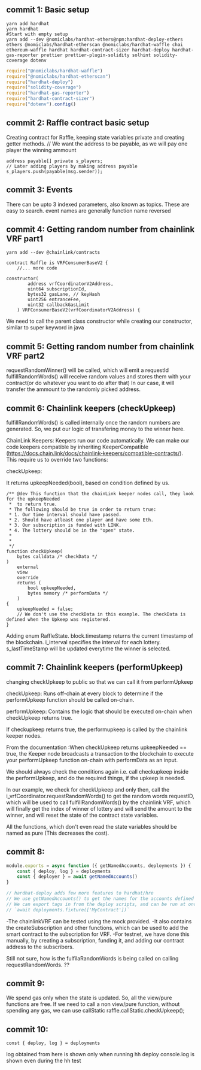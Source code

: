 ## commit 1: Basic setup

```shell
yarn add hardhat
yarn hardhat
#Start with empty setup
yarn add --dev @nomiclabs/hardhat-ethers@npm:hardhat-deploy-ethers ethers @nomiclabs/hardhat-etherscan @nomiclabs/hardhat-waffle chai ethereum-waffle hardhat hardhat-contract-sizer hardhat-deploy hardhat-gas-reporter prettier prettier-plugin-solidity solhint solidity-coverage dotenv
```

```javascript
require("@nomiclabs/hardhat-waffle")
require("@nomiclabs/hardhat-etherscan")
require("hardhat-deploy")
require("solidity-coverage")
require("hardhat-gas-reporter")
require("hardhat-contract-sizer")
require("dotenv").config()
```

## commit 2: Raffle contract basic setup

Creating contract for Raffle, keeping state variables private and creating getter methods.
// We want the address to be payable, as we will pay one player the winning ammount

```solidity
address payable[] private s_players;
// Later adding players by making address payable
s_players.push(payable(msg.sender));
```

## commit 3: Events

There can be upto 3 indexed parameters, also known as topics. These are easy to search.
event names are generally function name reversed

## commit 4: Getting random number from chainlink VRF part1

```shell
yarn add --dev @chainlink/contracts
```

```solidity
contract Raffle is VRFConsumerBaseV2 {
    //... more code

constructor(
        address vrfCoordinatorV2Address,
        uint64 subscriptionId,
        bytes32 gasLane, // keyHash
        uint256 entranceFee,
        uint32 callbackGasLimit
    ) VRFConsumerBaseV2(vrfCoordinatorV2Address) {
```

We need to call the parent class constructor while creating our constructor, similar to super keyword in java

## commit 5: Getting random number from chainlink VRF part2

requestRandomWinner() will be called, which will emit a requestId
fulfillRandomWords() will receive random values and stores them with your contract(or do whatever you want to do after that)
In our case, it will transfer the ammount to the randomly picked address.

## commit 6: Chainlink keepers (checkUpkeep)

fulfillRandomWords() is called internally once the random numbers are generated.
So, we put our logic of transfering money to the winner here.

ChainLink Keepers: Keepers run our code automatically.
We can make our code keepers compatible by inheriting KeeperCompatible
(https://docs.chain.link/docs/chainlink-keepers/compatible-contracts/).
This require us to override two functions:

checkUpkeep:

It returns upkeepNeeded(bool), based on condition defined by us.

```solidity
/** @dev This function that the chainLink keeper nodes call, they look for the upkeepNeeded
 *  to return true.
 * The following should be true in order to return true:
 * 1. Our time interval should have passed.
 * 2. Should have atleast one player and have some Eth.
 * 3. Our subscription is funded with LINK.
 * 4. The lottery should be in the "open" state.
 *
 *
 */
function checkUpkeep(
    bytes calldata /* checkData */
)
    external
    view
    override
    returns (
        bool upkeepNeeded,
        bytes memory /* performData */
    )
{
    upkeepNeeded = false;
    // We don't use the checkData in this example. The checkData is defined when the Upkeep was registered.
}

```

Adding enum RaffleState.
block.timestamp returns the current timestamp of the blockchain.
i_interval specifies the interval for each lottery.
s_lastTimeStamp will be updated everytime the winner is selected.

## commit 7: Chainlink keepers (performUpkeep)

changing checkUpkeep to public so that we can call it from performUpkeep

checkUpkeep: Runs off-chain at every block to determine if the performUpkeep function should be called on-chain.

performUpkeep: Contains the logic that should be executed on-chain when checkUpkeep returns true.

If checkupkeep returns true, the performupkeep is called by the chainlink keeper nodes.

From the documentation :When checkUpkeep returns upkeepNeeded == true, the Keeper node broadcasts a transaction to the blockchain to execute your performUpkeep function on-chain with performData as an input.

We should always check the conditions again i.e. call checkupkeep inside the performUpkeep, and do the required things, if the upkeep is needed.

In our example, we check for checkUpkeep and only then, call the i_vrfCoordinator.requestRandomWords() to get the random words requestID, which will be used to call fulfillRandomWords() by the chainlink VRF, which will finally get the index of winner of lottery and will send the amount to the winner, and will reset the state of the contract state variables.

All the functions, which don't even read the state variables should be named as pure (This decreases the cost).

## commit 8:

```javascript
module.exports = async function ({ getNamedAccounts, deployments }) {
    const { deploy, log } = deployments
    const { deployer } = await getNamedAccounts()
}

// hardhat-deploy adds few more features to hardhat/hre
// We use getNamedAccounts() to get the names for the accounts defined in hardhat-config.js
// We can export tags in from the deploy scripts, and can be run at once using
// `await deployments.fixture(['MyContract'])`
```

-The chainlinkVRF can be tested using the mock provided.
-It also contains the createSubscription and other functions, which can be used to add the smart contract to the subscription for VRF.
-For testnet, we have done this manually, by creating a subscription, funding it, and adding our contract address to the subscribers.

Still not sure, how is the fulfilaRandomWords is being called on calling requestRandomWords. ??

## commit 9:

We spend gas only when the state is updated.
So, all the view/pure functions are free.
If we need to call a non view/pure function, without spending any gas, we can use callStatic
raffle.callStatic.checkUpkeep();

## commit 10:

```solidity
const { deploy, log } = deployments
```

log obtained from here is shown only when running hh deploy
console.log is shown even during the hh test

